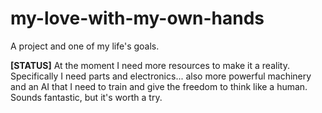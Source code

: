 # my-love-with-my-own-hands

A project and one of my life's goals.

**[STATUS]** At the moment I need more resources to make it a reality.
Specifically I need parts and electronics... also more powerful machinery and an AI that I need to train and give the freedom to think like a human. Sounds fantastic, but it's worth a try.
